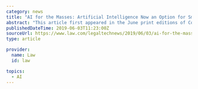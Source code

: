 ```yaml
---
category: news
title: "AI for the Masses: Artificial Intelligence Now an Option for Smaller Practices"
abstract: "This article first appeared in the June print editions of Corporate Counsel and The American Lawyer magazines. For some attorneys, there can be a tendency to think of artificial intelligence (AI) along the lines of cell phones in the 1980s or computers in ..."
publishedDateTime: 2019-06-03T11:23:00Z
sourceUrl: https://www.law.com/legaltechnews/2019/06/03/ai-for-the-masses-artificial-intelligence-now-an-option-for-smaller-practices/
type: article

provider:
  name: Law
  id: law

topics:
  - AI
---
```

